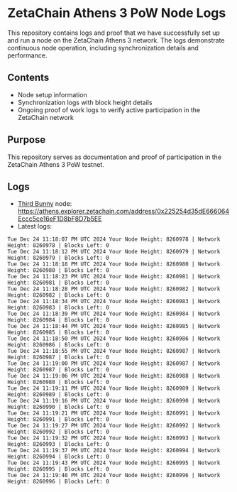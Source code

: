 # ZetaChain Athens 3 PoW Node Logs
This repository contains logs and proof that we have successfully set up and run a node on the ZetaChain Athens 3 network. The logs demonstrate continuous node operation, including synchronization details and performance.

## Contents
- Node setup information
- Synchronization logs with block height details
- Ongoing proof of work logs to verify active participation in the ZetaChain network

## Purpose
This repository serves as documentation and proof of participation in the ZetaChain Athens 3 PoW testnet.

## Logs

- [Third Bunny](https://thirdbunny.xyz/) node: https://athens.explorer.zetachain.com/address/0x225254d35dE666064Eccc5ce16eF1D8bF8D7b5EE
- Latest logs:
```
Tue Dec 24 11:18:07 PM UTC 2024 Your Node Height: 8260978 | Network Height: 8260978 | Blocks Left: 0
Tue Dec 24 11:18:12 PM UTC 2024 Your Node Height: 8260979 | Network Height: 8260979 | Blocks Left: 0
Tue Dec 24 11:18:18 PM UTC 2024 Your Node Height: 8260980 | Network Height: 8260980 | Blocks Left: 0
Tue Dec 24 11:18:23 PM UTC 2024 Your Node Height: 8260981 | Network Height: 8260981 | Blocks Left: 0
Tue Dec 24 11:18:28 PM UTC 2024 Your Node Height: 8260982 | Network Height: 8260982 | Blocks Left: 0
Tue Dec 24 11:18:34 PM UTC 2024 Your Node Height: 8260983 | Network Height: 8260983 | Blocks Left: 0
Tue Dec 24 11:18:39 PM UTC 2024 Your Node Height: 8260984 | Network Height: 8260984 | Blocks Left: 0
Tue Dec 24 11:18:44 PM UTC 2024 Your Node Height: 8260985 | Network Height: 8260985 | Blocks Left: 0
Tue Dec 24 11:18:50 PM UTC 2024 Your Node Height: 8260986 | Network Height: 8260986 | Blocks Left: 0
Tue Dec 24 11:18:55 PM UTC 2024 Your Node Height: 8260987 | Network Height: 8260987 | Blocks Left: 0
Tue Dec 24 11:19:00 PM UTC 2024 Your Node Height: 8260987 | Network Height: 8260987 | Blocks Left: 0
Tue Dec 24 11:19:06 PM UTC 2024 Your Node Height: 8260988 | Network Height: 8260988 | Blocks Left: 0
Tue Dec 24 11:19:11 PM UTC 2024 Your Node Height: 8260989 | Network Height: 8260989 | Blocks Left: 0
Tue Dec 24 11:19:16 PM UTC 2024 Your Node Height: 8260990 | Network Height: 8260990 | Blocks Left: 0
Tue Dec 24 11:19:21 PM UTC 2024 Your Node Height: 8260991 | Network Height: 8260991 | Blocks Left: 0
Tue Dec 24 11:19:27 PM UTC 2024 Your Node Height: 8260992 | Network Height: 8260992 | Blocks Left: 0
Tue Dec 24 11:19:32 PM UTC 2024 Your Node Height: 8260993 | Network Height: 8260993 | Blocks Left: 0
Tue Dec 24 11:19:37 PM UTC 2024 Your Node Height: 8260994 | Network Height: 8260994 | Blocks Left: 0
Tue Dec 24 11:19:43 PM UTC 2024 Your Node Height: 8260995 | Network Height: 8260995 | Blocks Left: 0
Tue Dec 24 11:19:48 PM UTC 2024 Your Node Height: 8260996 | Network Height: 8260996 | Blocks Left: 0
```
